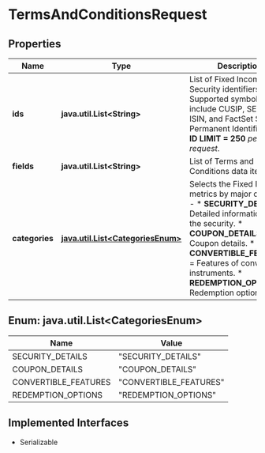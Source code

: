 

# TermsAndConditionsRequest


## Properties

Name | Type | Description | Notes
------------ | ------------- | ------------- | -------------
**ids** | **java.util.List&lt;String&gt;** | List of Fixed Income Security identifiers. Supported symbol types include CUSIP, SEDOL, ISIN, and FactSet Security Permanent Identifier (-S).  **ID LIMIT &#x3D; 250** *per request*.  | 
**fields** | **java.util.List&lt;String&gt;** | List of Terms and Conditions data items. |  [optional]
**categories** | [**java.util.List&lt;CategoriesEnum&gt;**](#java.util.List&lt;CategoriesEnum&gt;) | Selects the Fixed Income metrics by major category - * **SECURITY_DETAILS** &#x3D; Detailed information about the security. * **COUPON_DETAILS** &#x3D; Coupon details. * **CONVERTIBLE_FEATURES** &#x3D; Features of convertible instruments. * **REDEMPTION_OPTIONS** &#x3D; Redemption options.  |  [optional]



## Enum: java.util.List&lt;CategoriesEnum&gt;

Name | Value
---- | -----
SECURITY_DETAILS | &quot;SECURITY_DETAILS&quot;
COUPON_DETAILS | &quot;COUPON_DETAILS&quot;
CONVERTIBLE_FEATURES | &quot;CONVERTIBLE_FEATURES&quot;
REDEMPTION_OPTIONS | &quot;REDEMPTION_OPTIONS&quot;


## Implemented Interfaces

* Serializable


